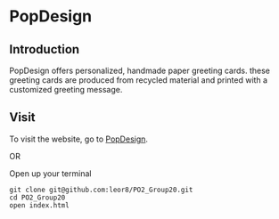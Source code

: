 # PopDesign

## Introduction

PopDesign offers personalized, handmade paper greeting cards. these greeting cards are produced from recycled material and printed with a customized greeting message.

## Visit

To visit the website, go to [PopDesign](http://www.sfu.ca/~leor/IAT339/PO2_Group20/).

OR

Open up your terminal
```
git clone git@github.com:leor8/PO2_Group20.git
cd PO2_Group20
open index.html
```
